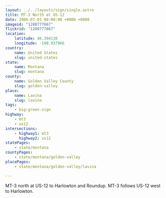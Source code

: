 ```yaml
---
layout: ../../layouts/sign/single.astro
title: MT-3 North at US-12
date: 2006-07-01 00:00:00 +0000 +0000
imageid: "1280777667"
flickrid: "1280777667"
location:
    latitude: 46.304138
    longitude: -108.937966
country:
    name: United States
    slug: united-states
state:
    name: Montana
    slug: montana
county:
    name: Golden Valley County
    slug: golden-valley
place:
    name: Lavina
    slug: lavina
tags:
    - big-green-sign
highway:
    - mt3
    - us12
intersections:
    - highway1: mt3
      highway2: us12
statePages:
    - state/montana
countyPages:
    - state/montana/golden-valley
placePages:
    - state/montana/golden-valley/lavina

---
```

MT-3 north at US-12 to Harlowton and Roundup.  MT-3 follows US-12 west to Harlowton.